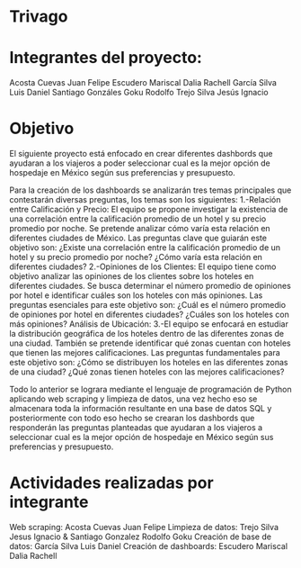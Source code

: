 # Trivago

# Integrantes del proyecto:
Acosta Cuevas Juan Felipe
Escudero Mariscal Dalia Rachell
García Silva Luis Daniel
Santiago Gonzáles Goku Rodolfo
Trejo Silva Jesús Ignacio

# Objetivo
El siguiente proyecto está enfocado en crear diferentes dashbords que ayudaran a los viajeros a poder seleccionar cual es la mejor opción de hospedaje en México según sus preferencias y presupuesto. 

Para la creación de los dashboards se analizarán tres temas principales que contestarán diversas preguntas, los temas son los siguientes:
1.-Relación entre Calificación y Precio: 
El equipo se propone investigar la existencia de una correlación entre la calificación promedio de un hotel y su precio promedio por noche. Se pretende analizar cómo varía esta relación en diferentes ciudades de México. Las preguntas clave que guiarán este objetivo son:
¿Existe una correlación entre la calificación promedio de un hotel y su precio promedio por noche?
¿Cómo varía esta relación en diferentes ciudades?
2.-Opiniones de los Clientes: 
El equipo tiene como objetivo analizar las opiniones de los clientes sobre los hoteles en diferentes ciudades. Se busca determinar el número promedio de opiniones por hotel e identificar cuáles son los hoteles con más opiniones. Las preguntas esenciales para este objetivo son:
¿Cuál es el número promedio de opiniones por hotel en diferentes ciudades?
¿Cuáles son los hoteles con más opiniones?
Análisis de Ubicación: 
3.-El equipo se enfocará en estudiar la distribución geográfica de los hoteles dentro de las diferentes zonas de una ciudad. También se pretende identificar qué zonas cuentan con hoteles que tienen las mejores calificaciones. Las preguntas fundamentales para este objetivo son:
¿Cómo se distribuyen los hoteles en las diferentes zonas de una ciudad?
¿Qué zonas tienen hoteles con las mejores calificaciones?


Todo lo anterior se lograra mediante el lenguaje de programación de Python aplicando web scraping y limpieza de datos, una vez hecho eso se almacenara toda la información resultante en una base de datos SQL y posteriormente con todo eso hecho se crearan los dashbords que responderán las preguntas planteadas que ayudaran a los viajeros a seleccionar cual es la mejor opción de hospedaje en México según sus preferencias y presupuesto.

# Actividades realizadas por integrante
Web scraping: Acosta Cuevas Juan Felipe
Limpieza de datos: Trejo Silva Jesus Ignacio & Santiago Gonzalez Rodolfo Goku
Creación de base de datos: García Silva Luis Daniel
Creación de dashboards: Escudero Mariscal Dalia Rachell
